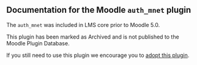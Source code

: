 ## Documentation for the Moodle `auth_mnet` plugin

The `auth_mnet` was included in LMS core prior to Moodle 5.0.

This plugin has been marked as Archived and is not published to the Moodle Plugin Database.

If you still need to use this plugin we encourage you to [adopt this plugin](https://moodledev.io/general/community/plugincontribution/adoption).
